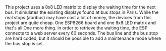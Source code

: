 This project uses a 8x8 LED matrix to display the waiting time for the next bus. It simulates the existing displays found at bus stops in Paris. While the real stops (abribus) may have cost a lot of money, the devices from this project are quite cheap. One ESP8266 board and one 8x8 LED matrix and that's all.One more thing. In order to retrieve the waiting time, the ESP connects to a web server every 60 seconds. The bus line and the bus stop are hard coded, but it should be possible to add a maintenance mode where the bus stop is set.
